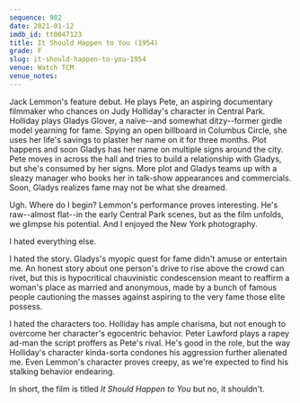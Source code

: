 ```yaml
---
sequence: 982
date: 2021-01-12
imdb_id: tt0047123
title: It Should Happen to You (1954)
grade: F
slug: it-should-happen-to-you-1954
venue: Watch TCM
venue_notes:
---
```


Jack Lemmon's feature debut. He plays Pete, an aspiring documentary filmmaker who chances on Judy Holliday's character in Central Park. Holliday plays Gladys Glover, a naïve--and somewhat ditzy--former girdle model yearning for fame. Spying an open billboard in Columbus Circle, she uses her life's savings to plaster her name on it for three months.<!-- end --> Plot happens and soon Gladys has her name on multiple signs around the city. Pete moves in across the hall and tries to build a relationship with Gladys, but she's consumed by her signs. More plot and Gladys teams up with a sleazy manager who books her in talk-show appearances and commercials. Soon, Gladys realizes fame may not be what she dreamed.

Ugh. Where do I begin? Lemmon's performance proves interesting. He's raw--almost flat--in the early Central Park scenes, but as the film unfolds, we glimpse his potential. And I enjoyed the New York photography.

I hated everything else.

I hated the story. Gladys's myopic quest for fame didn't amuse or entertain me. An honest story about one person's drive to rise above the crowd can rivet, but this is hypocritical chauvinistic condescension meant to reaffirm a woman's place as married and anonymous, made by a bunch of famous people cautioning the masses against aspiring to the very fame those elite possess.

I hated the characters too. Holliday has ample charisma, but not enough to overcome her character's egocentric behavior. Peter Lawford plays a rapey ad-man the script proffers as Pete's rival. He's good in the role, but the way Holliday's character kinda-sorta condones his aggression further alienated me. Even Lemmon's character proves creepy, as we're expected to find his stalking behavior endearing.

In short, the film is titled _It Should Happen to You_ but no, it shouldn't.